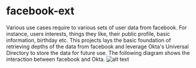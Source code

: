 # facebook-ext

Various use cases require to various sets of user data from facebook. For instance, users interests, things they like, their public profile, basic information, birthday etc.
This projects lays the basic foundation of retrieving depths of the data from facebook and leverage Okta's Universal Directory to store the data for future use.
The following diagram shows the interaction between facebook and Okta. 
![alt text](https://s1.postimg.org/12inbnhktb/authentication_extension_plugin_-_general_-_Page_1_1.png)
